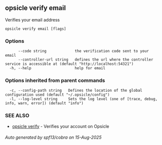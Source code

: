 ## opsicle verify email

Verifies your email address

```
opsicle verify email [flags]
```

### Options

```
      --code string             the verification code sent to your email
      --controller-url string   defines the url where the controller service is accessible at (default "http://localhost:54321")
  -h, --help                    help for email
```

### Options inherited from parent commands

```
  -c, --config-path string   Defines the location of the global configuration used (default "~/.opsicle/config")
  -l, --log-level string     Sets the log level (one of [trace, debug, info, warn, error]) (default "info")
```

### SEE ALSO

* [opsicle verify](cli/opsicle_verify.md)	 - Verifies your account on Opsicle

###### Auto generated by spf13/cobra on 15-Aug-2025
